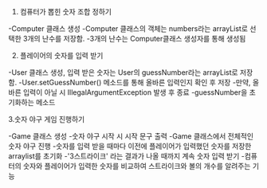 1. 컴퓨터가 뽑힌 숫자 조합 정하기

-Computer 클래스 생성
-Computer 클래스의 객체는 numbers라는 arrayList로 선택한 3개의 난수를 저장함.
-3개의 난수는 Computer클래스 생성자를 통해 생성됨

2. 플레이어의 숫자를 입력 받기

-User 클래스 생성, 입력 받은 숫자는 User의 guessNumber라는 arrayList로 저장함.
-User.setGuessNumber() 메소드를 통해 올바른 입력인지 확인 후 저장
-만약, 올바른 입력이 아닐 시 IllegalArgumentException 발생 후 종료
-guessNumber을 초기화하는 메소드


3.숫자 야구 게임 진행하기

-Game 클래스 생성
-숫자 야구 시작 시 시작 문구 출력
-Game 클래스에서 전체적인 숫자 야구 진행
-숫자를 입력 받을 때마다 이전에 플레이어가 입력했던 숫자를 저장한 arraylist를 초기화
-'3스트라이크' 라는 결과가 나올 때까지 계속 숫자 입력 받기
-컴퓨터의 숫자와 플레이어가 입력한 숫자를 비교하여 스트라이크와 볼의 개수를 알려주는 기능
